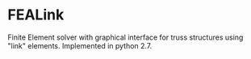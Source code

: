 # FEALink
Finite Element solver with graphical interface for truss structures using "link" elements.  Implemented in python 2.7.
